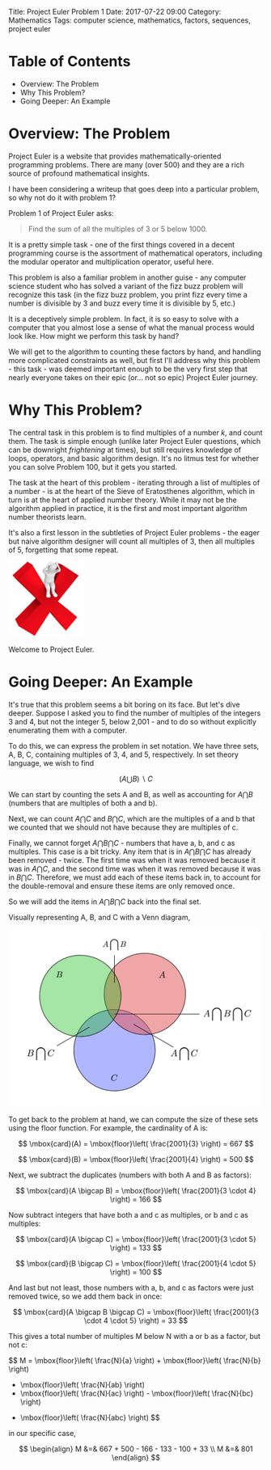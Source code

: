 Title: Project Euler Problem 1
Date: 2017-07-22 09:00
Category: Mathematics
Tags: computer science, mathematics, factors, sequences, project euler

# Table of Contents

* Overview: The Problem
* Why This Problem?
* Going Deeper: An Example

# Overview: The Problem

Project Euler is a website that provides mathematically-oriented programming problems.
There are many (over 500) and they are a rich source of profound mathematical insights.

I have been considering a writeup that goes deep into a particular problem,
so why not do it with problem 1?

Problem 1 of Project Euler asks:

<blockquote>
Find the sum of all the multiples of 3 or 5 below 1000.
</blockquote>

It is a pretty simple task - one of the first things covered in a decent programming course
is the assortment of mathematical operators, including the modular operator and multiplication
operator, useful here.

This problem is also a familiar problem in another guise - any computer science student
who has solved a variant of the fizz buzz problem will recognize this task 
(in the fizz buzz problem, you print fizz every time a number is divisible by 3
and buzz every time it is divisible by 5, etc.)

It is a deceptively simple problem. In fact, it is so easy to solve with a computer
that you almost lose a sense of what the manual process would look like.
How might we perform this task by hand? 

We will get to the algorithm to counting these factors by hand, and handling 
more complicated constraints as well, but first I'll address why this problem - 
this task - was deemed important enough to be the very first step that nearly 
everyone takes on their epic (or... not so epic) Project Euler journey.

# Why This Problem?

The central task in this problem is to find multiples of a number $k$,
and count them. The task is simple enough (unlike later Project Euler questions,
which can be downright <i>frightening</i> at times), but still requires 
knowledge of loops, operators, and basic algorithm design. It's no litmus test
for whether you can solve Problem 100, but it gets you started.

The task at the heart of this problem - iterating through a list of multiples
of a number - is at the heart of the Sieve of Eratosthenes algorithm, 
which in turn is at the heart of applied number theory. While it may 
not be the algorithm applied in practice, it is the first and most important
algorithm number theorists learn.

It's also a first lesson in the subtleties of Project Euler problems - 
the eager but naive algorithm designer will count all multiples of 3,
then all multiples of 5, forgetting that some repeat.

<img alt="Project Euler Fail" style="width: 150px;" src="/images/pe-fail.png" />

Welcome to Project Euler.

# Going Deeper: An Example

It's true that this problem seems a bit boring on its face. But let's dive deeper. Suppose I asked you to find the number of multiples of the integers 3 and 4, but not the integer 5, below 2,001 - and to do so without explicitly enumerating them with a computer.

To do this, we can express the problem in set notation. We have three sets, A, B, C, containing multiples of 3, 4, and 5, respectively. In set theory language, we wish to find 

$$
( A \bigcup B ) \backslash C
$$

We can start by counting the sets A and B, as well as accounting for $A \bigcap B$ (numbers that are multiples of both a and b).

Next, we can count $A \bigcap C$ and $B \bigcap C$, which are the multiples of a and b that we counted that we should not have because they are multiples of c. 

Finally, we cannot forget $A \bigcap B \bigcap C$ - numbers that have a, b, and c as multiples. This case is a bit tricky. Any item that is in $A \bigcap B \bigcap C$ has already been removed - twice. The first time was when it was removed because it was in $A \bigcap C$, and the second time was when it was removed because it was in $B \bigcap C$. Therefore, we must add each of these items back in, to account for the double-removal and ensure these items are only removed once.

So we will add the items in $A \bigcap B \bigcap C$ back into the final set.

Visually representing A, B, and C with a Venn diagram,

<img alt="Project Euler Problem 1 Venn Diagram" style="background-color: #ddd; width: 500px;" src="/images/pe-venn.png" />

To get back to the problem at hand, we can compute the size of these sets using the floor function. For example, the cardinality of A is:

$$
\mbox{card}(A) = \mbox{floor}\left( \frac{2001}{3} \right) = 667
$$

$$
\mbox{card}(B) = \mbox{floor}\left( \frac{2001}{4} \right) = 500
$$

Next, we subtract the duplicates (numbers with both A and B as factors):

$$
\mbox{card}(A \bigcap B) = \mbox{floor}\left( \frac{2001}{3 \cdot 4} \right) = 166
$$

Now subtract integers that have both a and c as multiples, or b and c as multiples:

$$
\mbox{card}(A \bigcap C) = \mbox{floor}\left( \frac{2001}{3 \cdot 5} \right) = 133
$$

$$
\mbox{card}(B \bigcap C) = \mbox{floor}\left( \frac{2001}{4 \cdot 5} \right) = 100
$$

And last but not least, those numbers with a, b, and c as factors were just removed twice, so we add them back in once:

$$
\mbox{card}(A \bigcap B \bigcap C) = \mbox{floor}\left( \frac{2001}{3 \cdot 4 \cdot 5} \right) = 33
$$

This gives a total number of multiples M below N with a or b as a factor, but not c:

$$
M = \mbox{floor}\left( \frac{N}{a} \right) + \mbox{floor}\left( \frac{N}{b} \right) 
- \mbox{floor}\left( \frac{N}{ab} \right)
- \mbox{floor}\left( \frac{N}{ac} \right) - \mbox{floor}\left( \frac{N}{bc} \right) 
+ \mbox{floor}\left( \frac{N}{abc} \right)
$$

in our specific case,

$$
\begin{align}
M &=& 667 + 500 - 166 - 133 - 100 + 33 \\
M &=& 801
\end{align}
$$
































